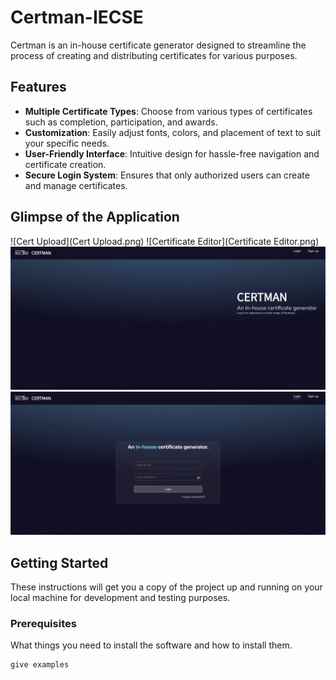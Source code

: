 # Certman-IECSE

Certman is an in-house certificate generator designed to streamline the process of creating and distributing certificates for various purposes.

## Features

- **Multiple Certificate Types**: Choose from various types of certificates such as completion, participation, and awards.
- **Customization**: Easily adjust fonts, colors, and placement of text to suit your specific needs.
- **User-Friendly Interface**: Intuitive design for hassle-free navigation and certificate creation.
- **Secure Login System**: Ensures that only authorized users can create and manage certificates.

## Glimpse of the Application

![Cert Upload](Cert Upload.png)
![Certificate Editor](Certificate Editor.png)
![Interface](Interface.png)
![Login Page](Login_Page.png)

## Getting Started

These instructions will get you a copy of the project up and running on your local machine for development and testing purposes.

### Prerequisites

What things you need to install the software and how to install them.

```bash
give examples
